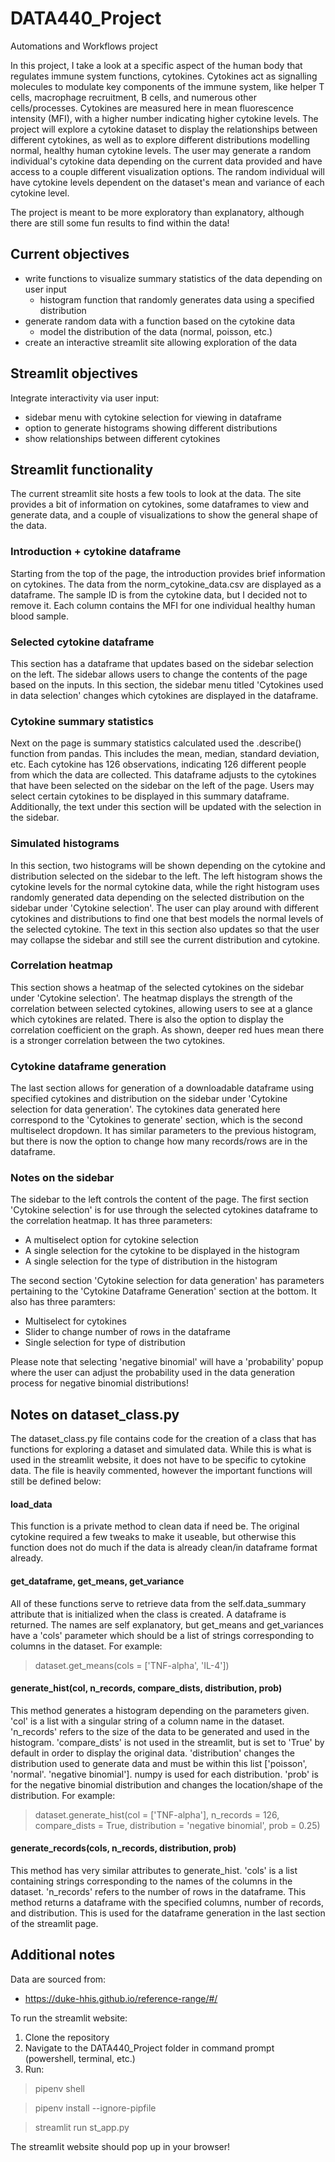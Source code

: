 # DATA440_Project
Automations and Workflows project

In this project, I take a look at a specific aspect of the human body that regulates immune system functions, cytokines. Cytokines act as signalling molecules to modulate key components of the immune system, like helper T cells, macrophage recruitment, B cells, and numerous other cells/processes. Cytokines are measured here in mean fluorescence intensity (MFI), with a higher number indicating higher cytokine levels. The project will explore a cytokine dataset to display the relationships between different cytokines, as well as to explore different distributions modelling normal, healthy human cytokine levels. The user may generate a random individual's cytokine data depending on the current data provided and have access to a couple different visualization options. The random individual will have cytokine levels dependent on the dataset's mean and variance of each cytokine level.

The project is meant to be more exploratory than explanatory, although there are still some fun results to find within the data!

Current objectives
---
- write functions to visualize summary statistics of the data depending on user input
  - histogram function that randomly generates data using a specified distribution
- generate random data with a function based on the cytokine data
  - model the distribution of the data (normal, poisson, etc.)
- create an interactive streamlit site allowing exploration of the data

Streamlit objectives
---
Integrate interactivity via user input:
- sidebar menu with cytokine selection for viewing in dataframe
- option to generate histograms showing different distributions
- show relationships between different cytokines

Streamlit functionality
---
The current streamlit site hosts a few tools to look at the data. 
The site provides a bit of information on cytokines, some dataframes to view and generate data, 
and a couple of visualizations to show the general shape of the data.

### Introduction + cytokine dataframe
Starting from the top of the page, the introduction provides brief information on cytokines. 
The data from the norm_cytokine_data.csv are displayed as a dataframe. The sample ID is from the cytokine data,
but I decided not to remove it. Each column contains the MFI for one individual healthy human blood sample.

### Selected cytokine dataframe
This section has a dataframe that updates based on the sidebar selection on the left. The sidebar allows
users to change the contents of the page based on the inputs. In this section, the sidebar menu titled
'Cytokines used in data selection' changes which cytokines are displayed in the dataframe.

### Cytokine summary statistics
Next on the page is summary statistics calculated used the .describe() function from pandas. 
This includes the mean, median, standard deviation, etc.
Each cytokine has 126 observations, indicating 126 different people from which the data are collected.
This dataframe adjusts to the cytokines that have been selected on the sidebar on the left of the page. 
Users may select certain cytokines to be displayed in this summary dataframe. Additionally, the text under this section
will be updated with the selection in the sidebar.

### Simulated histograms
In this section, two histograms will be shown depending on the cytokine and distribution selected on the sidebar to the left. 
The left histogram shows the cytokine levels for the normal cytokine data, while the right histogram uses randomly generated data
depending on the selected distribution on the sidebar under 'Cytokine selection'. The user can play around with different cytokines and 
distributions to find one that best models the normal levels of the selected cytokine. The text in this section also updates so that
the user may collapse the sidebar and still see the current distribution and cytokine.

### Correlation heatmap
This section shows a heatmap of the selected cytokines on the sidebar under 'Cytokine selection'. The heatmap displays
the strength of the correlation between selected cytokines, allowing users to see at a glance which cytokines are related.
There is also the option to display the correlation coefficient on the graph. As shown, deeper red hues mean there is a stronger correlation
between the two cytokines. 

### Cytokine dataframe generation
The last section allows for generation of a downloadable dataframe using specified cytokines and distribution on the sidebar under 
'Cytokine selection for data generation'. The cytokines data generated here correspond to the 'Cytokines to generate' section, which is the second 
multiselect dropdown. It has similar parameters to the previous histogram, but there is now the option to change how many 
records/rows are in the dataframe. 

### Notes on the sidebar
The sidebar to the left controls the content of the page. The first section 'Cytokine selection' is for use through the selected cytokines dataframe to 
the correlation heatmap. It has three parameters:
- A multiselect option for cytokine selection
- A single selection for the cytokine to be displayed in the histogram
- A single selection for the type of distribution in the histogram

The second section 'Cytokine selection for data generation' has parameters pertaining to the 'Cytokine Dataframe Generation' section at the bottom.
It also has three paramters:
- Multiselect for cytokines
- Slider to change number of rows in the dataframe
- Single selection for type of distribution

Please note that selecting 'negative binomial' will have a 'probability' popup where the user can adjust the probability used
in the data generation process for negative binomial distributions!

Notes on dataset_class.py
---
The dataset_class.py file contains code for the creation of a class that has functions
for exploring a dataset and simulated data. While this is what is used in the streamlit website, it does not have to be specific to cytokine data. The file is heavily commented, however the important functions will still be defined below:

#### load_data
This function is a private method to clean data if need be. The original cytokine required a few tweaks to make it useable, but otherwise this function does not do much if the data is already clean/in dataframe format already.

#### get_dataframe, get_means, get_variance
All of these functions serve to retrieve data from the self.data_summary attribute that is initialized when the class is created. A dataframe is returned. The names are self explanatory, but get_means and get_variances have a 'cols' parameter which should be a list of strings corresponding to columns in the dataset. For example:
> dataset.get_means(cols = ['TNF-alpha', 'IL-4'])

#### generate_hist(col, n_records, compare_dists, distribution, prob)
This method generates a histogram depending on the parameters given. 'col' is a list with a singular string of a column name in the dataset. 'n_records' refers to the size of the data to be generated and used in the histogram. 'compare_dists' is not used in the streamlit, but is set to 'True' by default in order to display the original data. 'distribution' changes the distribution used to generate data and must be within this list ['poisson', 'normal'. 'negative binomial']. numpy is used for each distribution. 'prob' is for the negative binomial distribution and changes the location/shape of the distribution. For example:
> dataset.generate_hist(col = ['TNF-alpha'], n_records = 126, compare_dists = True, distribution = 'negative binomial', prob = 0.25)

#### generate_records(cols, n_records, distribution, prob)
This method has very similar attributes to generate_hist. 'cols' is a list containing strings corresponding to the names of the columns in the dataset. 'n_records' refers to the number of rows in the dataframe. This method returns a dataframe with the specified columns, number of records, and distribution. This is used for the dataframe generation in the last section of the streamlit page.
                    

Additional notes
---

Data are sourced from:
- https://duke-hhis.github.io/reference-range/#/

To run the streamlit website:
1. Clone the repository
2. Navigate to the DATA440_Project folder in command prompt (powershell, terminal, etc.)
3. Run:
> pipenv shell

> pipenv install --ignore-pipfile

> streamlit run st_app.py

The streamlit website should pop up in your browser!
